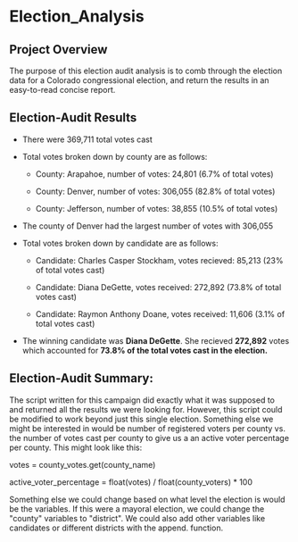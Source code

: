 # Election_Analysis

## Project Overview
The purpose of this election audit analysis is to comb through the election data for a Colorado congressional election, and return the results in an easy-to-read concise report. 

## Election-Audit Results

* There were 369,711 total votes cast

* Total votes broken down by county are as follows:
    
    * County: Arapahoe, number of votes: 24,801 (6.7% of total votes)
    
    * County: Denver, number of votes: 306,055 (82.8% of total votes)
    
    * County: Jefferson, number of votes: 38,855 (10.5% of total votes)
    
 * The county of Denver had the largest number of votes with 306,055
 
 * Total votes broken down by candidate are as follows:
 
   * Candidate: Charles Casper Stockham, votes recieved: 85,213 (23% of total votes cast)

   * Candidate: Diana DeGette, votes received: 272,892 (73.8% of total votes cast)

   * Candidate: Raymon Anthony Doane, votes received: 11,606 (3.1% of total votes cast)
   
 * The winning candidate was __Diana DeGette__. She recieved __272,892__ votes which accounted for __73.8% of the total votes cast in the election.__

## Election-Audit Summary:
The script written for this campaign did exactly what it was supposed to and returned all the results we were looking for. However, this script could be modified to work beyond just this single election. Something else we might be interested in would be number of registered voters per county vs. the number of votes cast per county to give us a an active voter percentage per county. This might look like this:

votes = county_votes.get(county_name)

active_voter_percentage = float(votes) / float(county_voters) * 100

Something else we could change based on what level the election is would be the variables. If this were a mayoral election, we could change the "county" variables to "district". We could also add other variables like candidates or different districts with the append. function.
